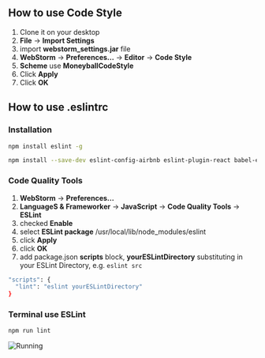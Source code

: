 ## How to use Code Style

1. Clone it on your desktop
2. **File** -> **Import Settings**
3. import **webstorm_settings.jar** file
4. **WebStorm** -> **Preferences...** -> **Editor** -> **Code Style**
5. **Scheme** use **MoneyballCodeStyle**
6. Click **Apply**
6. Click **OK**

## How to use .eslintrc

### Installation
```bash
npm install eslint -g
```
```bash
npm install --save-dev eslint-config-airbnb eslint-plugin-react babel-eslint eslint
```
### Code Quality Tools
1. **WebStorm** -> **Preferences...**
2. **LanguageS & Frameworker** -> **JavaScript** -> **Code Quality Tools** -> **ESLint**
3. checked **Enable**
4. select **ESLint package** /usr/local/lib/node_modules/eslint
5. click **Apply**
6. click **OK**
7. add package.json **scripts** block, **yourESLintDirectory** substituting in your ESLint Directory, e.g. `eslint src`
```bash
"scripts": {
  "lint": "eslint yourESLintDirectory"
}
```
### Terminal use ESLint
```bash
npm run lint
```

![Running](http://www.gaojian.tv/files/default/2015/10-04/160917d4a798778830.jpg?6.6.6)